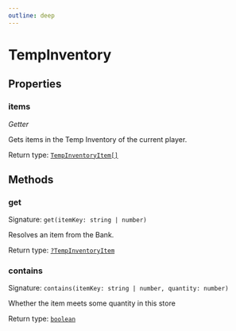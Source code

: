 ```yaml
---
outline: deep
---
```

# TempInventory



## Properties

### items
*Getter*

Gets items in the Temp Inventory of the current player.


Return type: <code><a href="/api/struct/tempinventoryitem">TempInventoryItem[]</a></code>

## Methods

### get
Signature: `get(itemKey: string | number)`

Resolves an item from the Bank.


Return type: <code><a href="/api/struct/tempinventoryitem">?TempInventoryItem</a></code>

### contains
Signature: `contains(itemKey: string | number, quantity: number)`

Whether the item meets some quantity in this store


Return type: <code><a href="https://developer.mozilla.org/en-US/docs/Web/JavaScript/Reference/Global_Objects/Boolean">boolean</a></code>